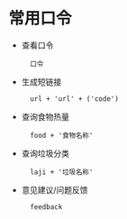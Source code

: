 # 常用口令
* 查看口令

		口令

* 生成短链接

		url + 'url' + ('code')

* 查询食物热量

		food + '食物名称'

* 查询垃圾分类

		laji + '垃圾名称'

* 意见建议/问题反馈

		feedback
